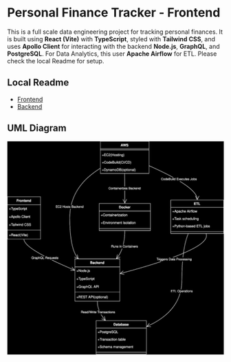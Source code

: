 # Personal Finance Tracker - Frontend

This is a full scale data engineering project for tracking personal finances. It is built using **React (Vite)** with **TypeScript**, styled with **Tailwind CSS**, and uses **Apollo Client** for interacting with the backend **Node.js**, **GraphQL**, and **PostgreSQL**. For Data Analytics, this user **Apache Airflow** for ETL. Please check the local Readme for setup.

## Local Readme
- [Frontend](frontend/README.md)
- [Backend](backend/README.md)

## UML Diagram

![finance-tracker-uml](assets/uml-diagram.svg)
